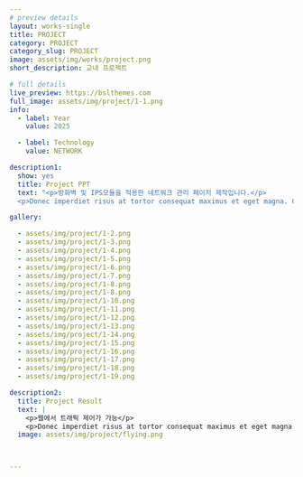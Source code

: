 ```yaml
---
# preview details
layout: works-single
title: PROJECT
category: PROJECT
category_slug: PROJECT
image: assets/img/works/project.png
short_description: 교내 프로젝트

# full details
live_preview: https://bslthemes.com
full_image: assets/img/project/1-1.png
info:
  - label: Year
    value: 2025

  - label: Technology
    value: NETWORK

description1:
  show: yes
  title: Project PPT
  text: "<p>방화벽 및 IPS모듈을 적용한 네트워크 관리 페이지 제작입니다.</p>
  <p>Donec imperdiet risus at tortor consequat maximus et eget magna. Cras ornare sagittis augue, id sollicitudin justo tristique ut. Nullam ex enim, euismod vel bibendum ultrices, fringilla vel eros. Donec euismod leo lectus, et euismod metus euismod sed. Quisque quis suscipit ipsum, at pellentesque velit. Duis a congue sem.</p>"

gallery:

  - assets/img/project/1-2.png
  - assets/img/project/1-3.png
  - assets/img/project/1-4.png
  - assets/img/project/1-5.png
  - assets/img/project/1-6.png
  - assets/img/project/1-7.png
  - assets/img/project/1-8.png
  - assets/img/project/1-8.png
  - assets/img/project/1-10.png
  - assets/img/project/1-11.png
  - assets/img/project/1-12.png
  - assets/img/project/1-13.png
  - assets/img/project/1-14.png
  - assets/img/project/1-15.png
  - assets/img/project/1-16.png
  - assets/img/project/1-17.png
  - assets/img/project/1-18.png
  - assets/img/project/1-19.png

description2:
  title: Project Result
  text: |
    <p>웹에서 트래픽 제어가 가능</p>
    <p>Donec imperdiet risus at tortor consequat maximus et eget magna. Cras ornare sagittis augue, id sollicitudin justo tristique ut. Nullam ex enim, euismod vel bibendum ultrices, fringilla vel eros. Donec euismod leo lectus, et euismod metus euismod sed. Quisque quis suscipit ipsum, at pellentesque velit. Duis a congue sem.</p>
  image: assets/img/project/flying.png



---
```

